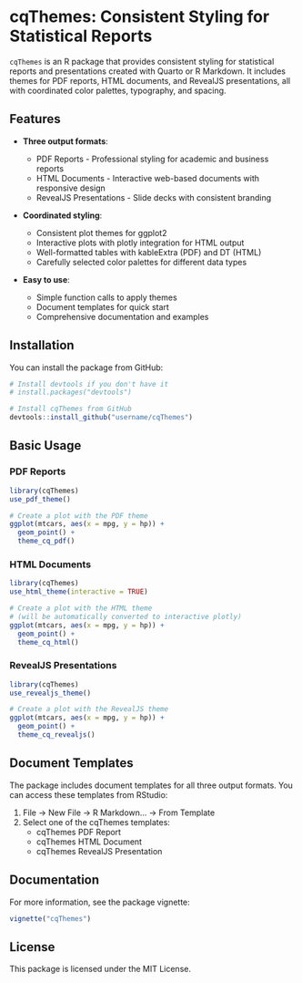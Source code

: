 # cqThemes: Consistent Styling for Statistical Reports

`cqThemes` is an R package that provides consistent styling for statistical reports and presentations created with Quarto or R Markdown. It includes themes for PDF reports, HTML documents, and RevealJS presentations, all with coordinated color palettes, typography, and spacing.

## Features

- **Three output formats**:
  - PDF Reports - Professional styling for academic and business reports
  - HTML Documents - Interactive web-based documents with responsive design
  - RevealJS Presentations - Slide decks with consistent branding

- **Coordinated styling**:
  - Consistent plot themes for ggplot2
  - Interactive plots with plotly integration for HTML output
  - Well-formatted tables with kableExtra (PDF) and DT (HTML)
  - Carefully selected color palettes for different data types

- **Easy to use**:
  - Simple function calls to apply themes
  - Document templates for quick start
  - Comprehensive documentation and examples

## Installation

You can install the package from GitHub:

```r
# Install devtools if you don't have it
# install.packages("devtools")

# Install cqThemes from GitHub
devtools::install_github("username/cqThemes")
```

## Basic Usage

### PDF Reports

```r
library(cqThemes)
use_pdf_theme()

# Create a plot with the PDF theme
ggplot(mtcars, aes(x = mpg, y = hp)) +
  geom_point() +
  theme_cq_pdf()
```

### HTML Documents

```r
library(cqThemes)
use_html_theme(interactive = TRUE)

# Create a plot with the HTML theme
# (will be automatically converted to interactive plotly)
ggplot(mtcars, aes(x = mpg, y = hp)) +
  geom_point() +
  theme_cq_html()
```

### RevealJS Presentations

```r
library(cqThemes)
use_revealjs_theme()

# Create a plot with the RevealJS theme
ggplot(mtcars, aes(x = mpg, y = hp)) +
  geom_point() +
  theme_cq_revealjs()
```

## Document Templates

The package includes document templates for all three output formats. You can access these templates from RStudio:

1. File → New File → R Markdown... → From Template
2. Select one of the cqThemes templates:
   - cqThemes PDF Report
   - cqThemes HTML Document
   - cqThemes RevealJS Presentation

## Documentation

For more information, see the package vignette:

```r
vignette("cqThemes")
```

## License

This package is licensed under the MIT License.
